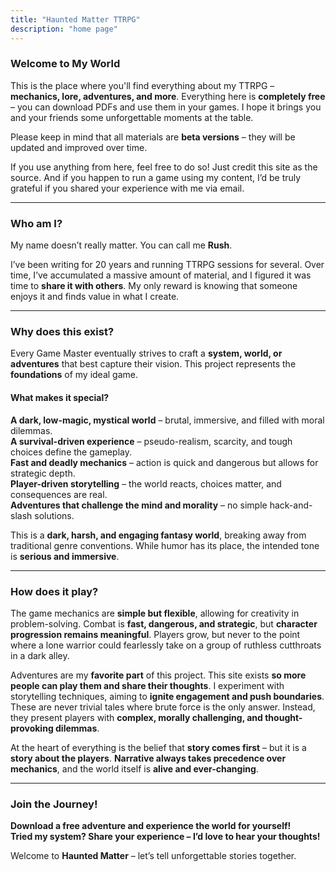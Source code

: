```yaml
---
title: "Haunted Matter TTRPG"
description: "home page"
---
```

### **Welcome to My World**

This is the place where you'll find everything about my TTRPG – **mechanics, lore, adventures, and more**. Everything here is **completely free** – you can download PDFs and use them in your games. I hope it brings you and your friends some unforgettable moments at the table.

Please keep in mind that all materials are **beta versions** – they will be updated and improved over time.

If you use anything from here, feel free to do so! Just credit this site as the source. And if you happen to run a game using my content, I’d be truly grateful if you shared your experience with me via email.

---

### **Who am I?**

My name doesn’t really matter. You can call me **Rush**.

I’ve been writing for 20 years and running TTRPG sessions for several. Over time, I’ve accumulated a massive amount of material, and I figured it was time to **share it with others**. My only reward is knowing that someone enjoys it and finds value in what I create.

---

### **Why does this exist?**

Every Game Master eventually strives to craft a **system, world, or adventures** that best capture their vision. This project represents the **foundations** of my ideal game.

#### **What makes it special?**

**A dark, low-magic, mystical world** – brutal, immersive, and filled with moral dilemmas.  
**A survival-driven experience** – pseudo-realism, scarcity, and tough choices define the gameplay.  
**Fast and deadly mechanics** – action is quick and dangerous but allows for strategic depth.  
**Player-driven storytelling** – the world reacts, choices matter, and consequences are real.  
**Adventures that challenge the mind and morality** – no simple hack-and-slash solutions.

This is a **dark, harsh, and engaging fantasy world**, breaking away from traditional genre conventions. While humor has its place, the intended tone is **serious and immersive**.

---

### **How does it play?**

The game mechanics are **simple but flexible**, allowing for creativity in problem-solving. Combat is **fast, dangerous, and strategic**, but **character progression remains meaningful**. Players grow, but never to the point where a lone warrior could fearlessly take on a group of ruthless cutthroats in a dark alley.

Adventures are my **favorite part** of this project. This site exists **so more people can play them and share their thoughts**. I experiment with storytelling techniques, aiming to **ignite engagement and push boundaries**. These are never trivial tales where brute force is the only answer. Instead, they present players with **complex, morally challenging, and thought-provoking dilemmas**.

At the heart of everything is the belief that **story comes first** – but it is a **story about the players**. **Narrative always takes precedence over mechanics**, and the world itself is **alive and ever-changing**.

---

### **Join the Journey!**

**Download a free adventure and experience the world for yourself!**  
**Tried my system? Share your experience – I’d love to hear your thoughts!**

Welcome to **Haunted Matter** – let’s tell unforgettable stories together.